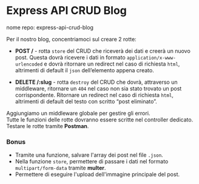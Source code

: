 # Express API CRUD Blog

nome repo: express-api-crud-blog

Per il nostro blog, concentriamoci sul creare 2 rotte:

- **POST /** - rotta `store` del CRUD che riceverà dei dati e creerà un nuovo post. Questa dovrà ricevere i dati in formato `application/x-www-urlencoded` e dovrà ritornare un redirect nel caso di richiesta `html`, altrimenti di default il `json` dell’elemento appena creato.
  
- **DELETE /:slug** - rotta `destroy` del CRUD che dovrà, attraverso un middleware, ritornare un `404` nel caso non sia stato trovato un post corrispondente. Ritornare un redirect nel caso di richiesta `html`, altrimenti di default del testo con scritto “post eliminato”.

Aggiungiamo un middleware globale per gestire gli errori.  
Tutte le funzioni delle rotte dovranno essere scritte nel controller dedicato.  
Testare le rotte tramite **Postman**.

### Bonus

- Tramite una funzione, salvare l'array dei post nel file `.json`.
- Nella funzione `store`, permettere di passare i dati nel formato `multipart/form-data` tramite **multer**.
- Permettere di eseguire l'upload dell'immagine principale del post.